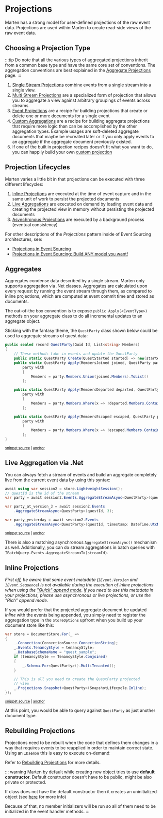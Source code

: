 # Projections

Marten has a strong model for user-defined projections of the raw event data. Projections are used within Marten to create read-side views of the raw event data.

## Choosing a Projection Type

:::tip
Do note that all the various types of aggregated projections inherit from a common base type and have the same core set of conventions. The aggregation conventions are best explained in the [Aggregate Projections](/events/projections/aggregate-projections) page.
:::

1. [Single Stream Projections](/events/projections/aggregate-projections) combine events from a single stream into a single view.
2. [Multi Stream Projections](/events/projections/multi-stream-projections) are a specialized form of projection that allows you to aggregate a view against arbitrary groupings of events across streams.
3. [Event Projections](/events/projections/event-projections) are a recipe for building projections that create or delete one or more documents for a single event
4. [Custom Aggregations](/events/projections/custom-aggregates) are a recipe for building aggregate projections that require more logic than
   can be accomplished by the other aggregation types. Example usages are soft-deleted aggregate documents that maybe be recreated later or
   if you only apply events to an aggregate if the aggregate document previously existed.
5. If one of the built in projection recipes doesn't fit what you want to do, you can happily build your own [custom projection](/events/projections/custom)

## Projection Lifecycles

Marten varies a little bit in that projections can be executed with three different lifecycles:

1. [Inline Projections](/events/projections/inline) are executed at the time of event capture and in the same unit of work to persist the projected documents
1. [Live Aggregations](/events/projections/live-aggregates) are executed on demand by loading event data and creating the projected view in memory without persisting the projected documents
1. [Asynchronous Projections](/events/projections/async-daemon) are executed by a background process (eventual consistency)

For other descriptions of the _Projections_ pattern inside of Event Sourcing architectures, see:

- [Projections in Event Sourcing](https://zimarev.com/blog/event-sourcing/projections/)
- [Projections in Event Sourcing: Build ANY model you want!](https://codeopinion.com/projections-in-event-sourcing-build-any-model-you-want/)

## Aggregates

Aggregates condense data described by a single stream. Marten only supports aggregation via .Net classes. Aggregates are calculated upon every request by running the event stream through them, as compared to inline projections, which are computed at event commit time and stored as documents.

The out-of-the box convention is to expose `public Apply(<EventType>)` methods on your aggregate class to do all incremental updates to an aggregate object.

Sticking with the fantasy theme, the `QuestParty` class shown below could be used to aggregate streams of quest data:

<!-- snippet: sample_QuestParty -->
<a id='snippet-sample_questparty'></a>
```cs
public sealed record QuestParty(Guid Id, List<string> Members)
{
    // These methods take in events and update the QuestParty
    public static QuestParty Create(QuestStarted started) => new(started.QuestId, []);
    public static QuestParty Apply(MembersJoined joined, QuestParty party) =>
        party with
        {
            Members = party.Members.Union(joined.Members).ToList()
        };

    public static QuestParty Apply(MembersDeparted departed, QuestParty party) =>
        party with
        {
            Members = party.Members.Where(x => !departed.Members.Contains(x)).ToList()
        };

    public static QuestParty Apply(MembersEscaped escaped, QuestParty party) =>
        party with
        {
            Members = party.Members.Where(x => !escaped.Members.Contains(x)).ToList()
        };
}
```
<sup><a href='https://github.com/JasperFx/marten/blob/master/src/samples/DocSamples/EventSourcingQuickstart.cs#L27-L52' title='Snippet source file'>snippet source</a> | <a href='#snippet-sample_questparty' title='Start of snippet'>anchor</a></sup>
<!-- endSnippet -->

## Live Aggregation via .Net

You can always fetch a stream of events and build an aggregate completely live from the current event data by using this syntax:

<!-- snippet: sample_events-aggregate-on-the-fly -->
<a id='snippet-sample_events-aggregate-on-the-fly'></a>
```cs
await using var session2 = store.LightweightSession();
// questId is the id of the stream
var party = await session2.Events.AggregateStreamAsync<QuestParty>(questId);

var party_at_version_3 = await session2.Events
    .AggregateStreamAsync<QuestParty>(questId, 3);

var party_yesterday = await session2.Events
    .AggregateStreamAsync<QuestParty>(questId, timestamp: DateTime.UtcNow.AddDays(-1));
```
<sup><a href='https://github.com/JasperFx/marten/blob/master/src/samples/DocSamples/EventSourcingQuickstart.cs#L119-L131' title='Snippet source file'>snippet source</a> | <a href='#snippet-sample_events-aggregate-on-the-fly' title='Start of snippet'>anchor</a></sup>
<!-- endSnippet -->

There is also a matching asynchronous `AggregateStreamAsync()` mechanism as well. Additionally, you can do stream aggregations in batch queries with
`IBatchQuery.Events.AggregateStream<T>(streamId)`.

## Inline Projections

_First off, be aware that some event metadata (`IEvent.Version` and `IEvent.Sequence`) is not available during the execution of inline projections when using the ["Quick" append mode](/events/appending). If you need to use this metadata in your projections, please use asynchronous or live projections, or use the "Rich" append mode._

If you would prefer that the projected aggregate document be updated _inline_ with the events being appended, you simply need to register the aggregation type in the `StoreOptions` upfront when you build up your document store like this:

<!-- snippet: sample_registering-quest-party -->
<a id='snippet-sample_registering-quest-party'></a>
```cs
var store = DocumentStore.For(_ =>
{
    _.Connection(ConnectionSource.ConnectionString);
    _.Events.TenancyStyle = tenancyStyle;
    _.DatabaseSchemaName = "quest_sample";
    if (tenancyStyle == TenancyStyle.Conjoined)
    {
        _.Schema.For<QuestParty>().MultiTenanted();
    }

    // This is all you need to create the QuestParty projected
    // view
    _.Projections.Snapshot<QuestParty>(SnapshotLifecycle.Inline);
});
```
<sup><a href='https://github.com/JasperFx/marten/blob/master/src/EventSourcingTests/Projections/inline_aggregation_by_stream_with_multiples.cs#L32-L49' title='Snippet source file'>snippet source</a> | <a href='#snippet-sample_registering-quest-party' title='Start of snippet'>anchor</a></sup>
<!-- endSnippet -->

At this point, you would be able to query against `QuestParty` as just another document type.

## Rebuilding Projections

Projections need to be rebuilt when the code that defines them changes in a way that requires events to be reapplied in order to maintain correct state. Using an `IDaemon` this is easy to execute on-demand:

Refer to [Rebuilding Projections](/events/projections/rebuilding) for more details.

::: warning
Marten by default while creating new object tries to use <b>default constructor</b>. Default constructor doesn't have to be public, might be also private or protected.

If class does not have the default constructor then it creates an uninitialized object (see [here](https://docs.microsoft.com/en-us/dotnet/api/system.runtime.serialization.formatterservices.getuninitializedobject?view=netframework-4.8) for more info)

Because of that, no member initializers will be run so all of them need to be initialized in the event handler methods.
:::

